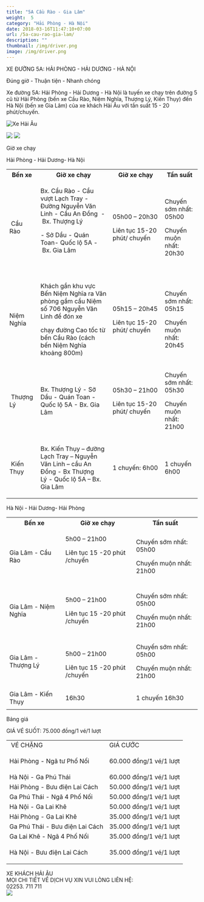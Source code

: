 ```yaml
---
title: "5A Cầu Rào - Gia Lâm"
weight:  5
category: "Hải Phòng - Hà Nội"
date: 2018-03-16T11:47:10+07:00
url: /5a-cau-rao-gia-lam/
description: ""
thumbnail: /img/driver.png
image: /img/driver.png
---
```

<p class="tc b">XE ĐƯỜNG 5A: HẢI PHÒNG - HẢI DƯƠNG - HÀ NỘI</p>
<p class="tc i">Đúng giờ - Thuận tiện - Nhanh chóng</p>

<div class="tc w-100">
	<p class="dib ba b--dashed b--blue blue b bg-light-gray pa3 tj">
		<span class="red">Xe đường 5A: Hải Phòng - Hải Dương - Hà Nội</span> là tuyến xe chạy trên đường 5 cũ từ Hải Phòng (bến xe Cầu Rào, Niệm Nghĩa, Thượng Lý, Kiến Thụy) đến Hà Nội (bến xe Gia Lâm) của xe khách Hải Âu với tần suất 15 - 20 phút/chuyến.
	</p>
</div>

<p class="tc"><img class="w-100 w-50-l" alt="Xe Hải Âu" src="/img/PC010029.JPG"/></p>

<div class="tc w-100">
	<img src="/img/đt chuyển phát(2).png" class="dib h3"/>
	<img src="/img/facebook(1).png" class="dib h3"/>
</div>

<p class="dib bg-blue white b ttu pa2">Giờ xe chạy</p>

<p class="tc b blue">Hải Phòng - Hải Dương- Hà Nội</p>

<table class="w-100 table-slim-border table-padding-cell">
<tbody>
<tr class="b bg-blue white">
<th>Bến xe</th>
<th>
Giờ&nbsp;xe chạy
</th>
<th>Giờ xe chạy</th>
<th>Tần suất</th>
</tr>
<tr>
<td>&nbsp;Cầu R&agrave;o</td>
<td>
<p>Bx. Cầu R&agrave;o&nbsp;- Cầu vượt Lạch Tray - Đường Nguyễn Văn Linh - Cầu An Đồng&nbsp; -&nbsp;Bx. Thượng L&yacute;&nbsp;</p>
<p>- Sở Dầu - Qu&aacute;n Toan- Quốc lộ 5A -&nbsp;Bx. Gia L&acirc;m</p>
<p>&nbsp;</p>
</td>
<td>
<p>05h00 &ndash; 20h30</p>
<p>Li&ecirc;n tục 15-20 ph&uacute;t/ chuyến</p>
</td>
<td>
<p class="b">Chuyến sớm nhất: 05h00</p>
<p class="b">Chuyến muộn nhất: 20h30</p>
</td>
</tr>
<tr>
<td>Niệm Nghĩa</td>
<td>
<p>Kh&aacute;ch gần khu vực Bến Niệm Nghĩa&nbsp;ra Văn ph&ograve;ng gầm cầu Niệm số 706 Nguyễn Văn Linh để đ&oacute;n xe</p>
<p>chạy đường Cao tốc từ bến Cầu R&agrave;o (c&aacute;ch bến Niệm Nghĩa khoảng 800m)</p>
</td>
<td>
<p>05h15 &ndash; 20h45</p>
<p>Li&ecirc;n tục 15-20 ph&uacute;t/ chuyến</p>
</td>
<td>
<p class="b">Chuyến sớm nhất: 05h15</p>
<p class="b">Chuyến muộn nhất: 20h45</p>
</td>
</tr>
<tr>
<td>&nbsp;Thượng L&yacute;</td>
<td>
<p>Bx. Thượng L&yacute;&nbsp;- Sở Dầu - Qu&aacute;n Toan - Quốc lộ 5A -&nbsp;Bx. Gia L&acirc;m</p>
</td>
<td>
<p>05h30 &ndash; 21h00</p>
<p>Li&ecirc;n tục 15-20 ph&uacute;t/ chuyến</p>
</td>
<td>
<p class="b">Chuyến sớm nhất: 05h30</p>
<p class="b">Chuyến muộn nhất: 21h00</p>
</td>
</tr>
<tr>
<td>&nbsp;Kiến Thụy</td>
<td>
<p>Bx. Kiến Thụy&nbsp;&ndash; đường Lạch Tray &ndash; Nguyễn Văn Linh &ndash; cầu An Đồng -&nbsp;Bx Thượng L&yacute;&nbsp;- Quốc lộ 5A &ndash;&nbsp;Bx. Gia L&acirc;m</p>
</td>
<td>1 chuyến:&nbsp;6h00</td>
<td>
<p class="b">1 chuyến 6h00</p>
</td>
</tr>
</tbody>
</table>

<p class="tc b blue">Hà Nội - Hải Dương- Hải Phòng</p>

<table class="w-100 table-slim-border table-padding-cell">
<tbody>
<tr class="b bg-blue white">
<th>Bến xe</th>
<th>
Giờ&nbsp;xe chạy
</th>
<th>Tần suất</th>
</tr>
<tr>
<td>Gia L&acirc;m - Cầu R&agrave;o</td>
<td>
<p>5h00 &ndash; 21h00</p>
<p>Li&ecirc;n tục 15 -20 ph&uacute;t /chuyến</p>
<p>&nbsp;</p>
</td>
<td>
<p class="b">Chuyến sớm nhất: 05h00</p>
<p class="b">Chuyến muộn nhất: 21h00</p>
</td>
</tr>
<tr>
<td>Gia L&acirc;m - Niệm Nghĩa</td>
<td>
<p>5h00 &ndash; 21h00</p>
<p>Li&ecirc;n tục 15 -20 ph&uacute;t /chuyến</p>
</td>
<td>
<p class="b">Chuyến sớm nhất: 05h00</p>
<p class="b">Chuyến muộn nhất: 21h00</p>
</td>
</tr>
<tr>
<td>Gia L&acirc;m - Thượng L&yacute;</td>
<td>
<p>5h00 &ndash; 21h00</p>
Li&ecirc;n tục 15 -20 ph&uacute;t /chuyến</td>
<td>
<p class="b">Chuyến sớm nhất: 05h00</p>
<p class="b">Chuyến muộn nhất: 21h00</p>
</td>
</tr>
<tr>
<td>Gia L&acirc;m - Kiến Thụy</td>
<td>16h30</td>
<td>
<p class="b">1 chuyến 16h30</p>
</td>
</tr>
</tbody>
</table>

<p class="dib bg-blue white b ttu pa2">Bảng giá</p>

<p class="tc"><span class=" bg-blue white b ttu pa2">GIÁ VÉ SUỐT: 75.000 đồng/1 vé/1 lượt</span></p>

<table class="w-100 table-slim-border table-padding-cell">
<tbody>
<tr class="b bg-blue white">
<td>&nbsp;V&Eacute; CHẶNG</td>
<td>GI&Aacute; CƯỚC</td>
</tr>
<tr>
<td><span>Hải Ph&ograve;ng - Ng&atilde; tư Phố Nối</span></td>
<td>
<p class="b red">60.000 đồng/1 v&eacute;/1 lượt</p>
</td>
</tr>
<tr>
<td>H&agrave; Nội - Ga Ph&uacute; Th&aacute;i</td>
<td class="b red">60.000 đồng/1 v&eacute;/1 lượt</td>
</tr>
<tr>
<td>Hải Ph&ograve;ng - Bưu điện Lai C&aacute;ch</td>
<td class="b red">50.000 đồng/1 v&eacute;/1 lượt</td>
</tr>
<tr>
<td>Ga Ph&uacute; Th&aacute;i - Ng&atilde; 4 Phố Nối</td>
<td class="b red">50.000 đồng/1 v&eacute;/1 lượt</td>
</tr>
<tr>
<td>H&agrave; Nội - Ga Lai Kh&ecirc;</td>
<td class="b red">50.000 đồng/1 v&eacute;/1 lượt</td>
</tr>
<tr>
<td>Hải Ph&ograve;ng - Ga Lai Kh&ecirc;</td>
<td class="b red">35.000 đồng/1 v&eacute;/1 lượt</td>
</tr>
<tr>
<td>Ga Ph&uacute; Th&aacute;i - Bưu điện Lai C&aacute;ch</td>
<td class="b red">35.000 đồng/1 v&eacute;/1 lượt</td>
</tr>
<tr>
<td>Ga Lai Kh&ecirc; - Ng&atilde; 4 Phố Nối</td>
<td class="b red">35.000 đồng/1 v&eacute;/1 lượt</td>
</tr>
<tr>
<td>H&agrave; Nội - Bưu điện Lai C&aacute;ch</td>
<td>
<p class="b red">35.000 đồng/1 v&eacute;/1 lượt</p>
</td>
</tr>
</tbody>
</table>

<div class="w-100 mv4 w-100 tc ba b--dashed b--blue blue b bg-light-gray pa3 tj ">
	<p class="tc lh-copy">
		​XE KHÁCH HẢI ÂU
		<br/>
		MỌI CHI TIẾT VỀ DỊCH VỤ XIN VUI LÒNG LIÊN HỆ:
		<br/>
		<span class="b red">02253. 711 711</span>
		<br/>
		<img class="dib" src="/img/facebook.png"/>
	</p>
</div>
